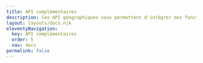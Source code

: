 ```yaml
---
title: API complémentaires
description: Ces API géographiques vous permettent d'intégrer des fonctionnalités liées à la géographie dans vos sites internet et applications, par exemple la recherche d'adresses ou l'utilisation de coordonnés GPS.
layout: layouts/docs.njk
eleventyNavigation:
  key: API complémentaires
  order: 5
  nav: docs
permalink: false
---
```


